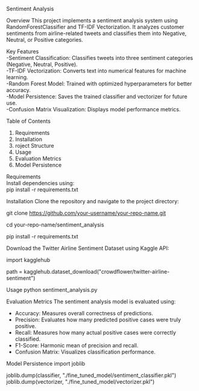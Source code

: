 Sentiment Analysis

Overview
This project implements a sentiment analysis system using RandomForestClassifier and TF-IDF Vectorization. It analyzes customer sentiments from airline-related tweets and classifies them into Negative, Neutral, or Positive categories.  

Key Features  
-Sentiment Classification: Classifies tweets into three sentiment categories (Negative, Neutral, Positive).  
-TF-IDF Vectorization: Converts text into numerical features for machine learning.  
-Random Forest Model: Trained with optimized hyperparameters for better accuracy.  
-Model Persistence: Saves the trained classifier and vectorizer for future use.  
-Confusion Matrix Visualization: Displays model performance metrics.  

Table of Contents
1. Requirements
2. Installation
3. roject Structure
4. Usage
5. Evaluation Metrics
6. Model Persistence

Requirements  
Install dependencies using:  
pip install -r requirements.txt

Installation
Clone the repository and navigate to the project directory:  

git clone https://github.com/your-username/your-repo-name.git

cd your-repo-name/sentiment_analysis

pip install -r requirements.txt

Download the Twitter Airline Sentiment Dataset using Kaggle API:  

import kagglehub

path = kagglehub.dataset_download("crowdflower/twitter-airline-sentiment")

Usage
python sentiment_analysis.py

Evaluation Metrics
The sentiment analysis model is evaluated using:  
- Accuracy: Measures overall correctness of predictions.  
- Precision: Evaluates how many predicted positive cases were truly positive.  
- Recall: Measures how many actual positive cases were correctly classified.  
- F1-Score: Harmonic mean of precision and recall.  
- Confusion Matrix: Visualizes classification performance.  

Model Persistence
import joblib

joblib.dump(classifier, "./fine_tuned_model/sentiment_classifier.pkl")
joblib.dump(vectorizer, "./fine_tuned_model/vectorizer.pkl")
